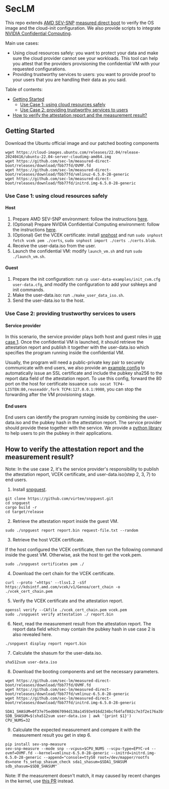 # SecLM

This repo extends [AMD SEV-SNP](https://github.com/AMDESE/AMDSEV/tree/snp-latest) [measured direct boot](https://static.sched.com/hosted_files/kvmforum2021/ed/securing-linux-vm-boot-with-amd-sev-measurement.pdf) to verify the OS image and the cloud-init configuration. We also provide scripts to integrate [NVIDIA Confidential Computing](https://www.nvidia.com/en-us/data-center/solutions/confidential-computing/).

Main use cases:
- Using cloud resources safely: you want to protect your data and make sure the cloud provider cannot see your workloads. This tool can help you attest that the providers provisioning the confidential VM with your requested configurations.
- Providing trustworthy services to users: you want to provide proof to your users that you are handling their data as you said.

Table of contents:
- [Getting Started](#getting-started)
  - [Use Case 1: using cloud resources safely](#use-case-1-using-cloud-resources-safely)
  - [Use Case 2: providing trustworthy services to users](#use-case-2-providing-trustworthy-services-to-users)
- [How to verify the attestation report and the measurement result?](#how-to-verify-the-attestation-report-and-the-measurement-result)

## Getting Started
Download the Ubuntu official image and our patched booting components
```
wget https://cloud-images.ubuntu.com/releases/22.04/release-20240416/ubuntu-22.04-server-cloudimg-amd64.img
wget https://github.com/sec-lm/measured-direct-boot/releases/download/fbb77fd/OVMF.fd
wget https://github.com/sec-lm/measured-direct-boot/releases/download/fbb77fd/vmlinuz-6.5.0-28-generic
wget https://github.com/sec-lm/measured-direct-boot/releases/download/fbb77fd/initrd.img-6.5.0-28-generic
```

### Use Case 1: using cloud resources safely
#### Host
1. Prepare AMD SEV-SNP environment: follow the instructions [here](https://github.com/AMDESE/AMDSEV/tree/snp-latest).
2. (Optional) Prepare NVIDIA Confidential Computing environment: follow the instructions [here](https://docs.nvidia.com/cc-deployment-guide-snp.pdf).
3. (Optional) Get the VCEK certificate: install [snphost](https://github.com/virtee/snphost.git) and run `sudo snphost fetch vcek pem ./certs`, `sudo snphost import ./certs ./certs.blob`.
4. Receive the user-data.iso from the user.
5. Launch the confidential VM: modify `launch_vm.sh` and run `sudo ./launch_vm.sh`.

#### Guest
1. Prepare the init configuration: run `cp user-data-examples/init_cvm.cfg user-data.cfg`, and modify the configuration to add your sshkeys and init commands.
2. Make the user-data.iso: run `./make_user_data_iso.sh`.
3. Send the user-data.iso to the host.

### Use Case 2: providing trustworthy services to users
#### Service provider
In this scenario, the service provider plays both host and guest roles in [use case 1](#use-case-1-using-cloud-resources-safely). Once the confidential VM is launched, it should retrieve the attestation report and publish it together with the user-data.iso which specifies the program running inside the confidential VM.

Usually, the program will need a public-private key pair to securely communicate with end users, we also provide an [example config](user-data-examples/ssl_acme.cfg) to automatically issue an SSL certificate and include the pubkey sha256 to the report data field of the attestation report. To use this config, forward the 80 port on the host for certificate issuance `sudo socat TCP4-LISTEN:80,reuseaddr,fork TCP4:127.0.0.1:9980`, you can stop the forwarding after the VM provisioning stage.

#### End users
End users can identify the program running inside by combining the user-data.iso and the pubkey hash in the attestation report. The service provider should provide these together with the service.
We provide a [python library](https://pypi.org/project/seclm/) to help users to pin the pubkey in their applications.


## How to verify the attestation report and the measurement result?
Note: In the use case 2, it's the service provider's responsibility to publish the attestation report, VCEK certificate, and user-data.iso(step 2, 3, 7) to end users.

1. Install [snpguest](https://github.com/virtee/snpguest.git).
```
git clone https://github.com/virtee/snpguest.git
cd snpguest
cargo build -r
cd target/release
```

2. Retrieve the attestation report inside the guest VM.
```
sudo ./snpguest report report.bin request-file.txt --random
```

3. Retrieve the host VCEK certificate.

If the host configured the VCEK certificate, then run the following command inside the guest VM. Otherwise, ask the host to get the vcek.pem.
```
sudo ./snpguest certificates pem ./
```

4. Download the cert chain for the VCEK certificate.
```
curl --proto '=https' --tlsv1.2 -sSf https://kdsintf.amd.com/vcek/v1/Genoa/cert_chain -o ./vcek_cert_chain.pem
```

5. Verify the VCEK certificate and the attestation report.
```
openssl verify --CAfile ./vcek_cert_chain.pem vcek.pem
sudo ./snpguest verify attestation ./ report.bin
```

6. Next, read the measurement result from the attestation report. The report data field which may contain the pubkey hash in use case 2 is also revealed here.
```
./snpguest display report report.bin
```

7. Calculate the shasum for the user-data.iso.
```
sha512sum user-data.iso
```

8. Download the booting components and set the necessary parameters.
```
wget https://github.com/sec-lm/measured-direct-boot/releases/download/fbb77fd/OVMF.fd
wget https://github.com/sec-lm/measured-direct-boot/releases/download/fbb77fd/vmlinuz-6.5.0-28-generic
wget https://github.com/sec-lm/measured-direct-boot/releases/download/fbb77fd/initrd.img-6.5.0-28-generic

SDA1_SHASUM=0f37e75ed0067094d138a14593e916d234bcf64faf882c7e3f2e176a3bf0a40338b06a3a044ae39f030751d88e042d7c55544f02ff7aee1d9d427f275095a582
SDB_SHASUM=$(sha512sum user-data.iso | awk '{print $1}')
CPU_NUMS=32
```

9. Calculate the expected measurement and compare it with the measurement result you get in step 6.
```
pip install sev-snp-measure
sev-snp-measure --mode snp --vcpus=$CPU_NUMS --vcpu-type=EPYC-v4 --ovmf=OVMF.fd --kernel=vmlinuz-6.5.0-28-generic --initrd=initrd.img-6.5.0-28-generic --append="console=ttyS0 root=/dev/mapper/rootfs ds=none fs_setup_shasum_check sda1_shasum=$SDA1_SHASUM sdb_shasum=$SDB_SHASUM"
```
Note: If the measurement doesn't match, it may caused by recent changes in the kernel, use [this PR](https://github.com/virtee/sev-snp-measure/pull/48) instead.
